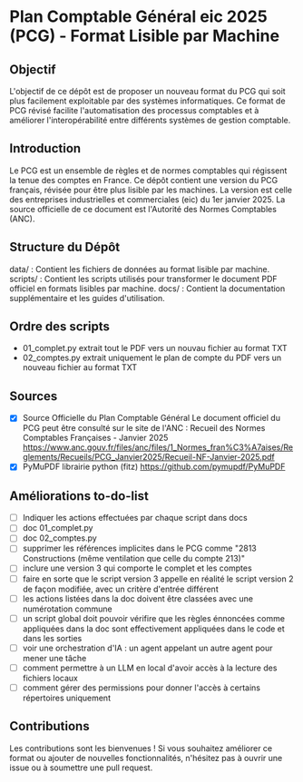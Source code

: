 # Plan Comptable Général eic 2025 (PCG) - Format Lisible par Machine

## Objectif
L'objectif de ce dépôt est de proposer un nouveau format du PCG qui soit plus facilement exploitable par des systèmes informatiques.
Ce format de PCG révisé facilite l'automatisation des processus comptables et à améliorer l'interopérabilité entre différents systèmes de gestion comptable.

## Introduction
Le PCG est un ensemble de règles et de normes comptables qui régissent la tenue des comptes en France.
Ce dépôt contient une version du PCG français, révisée pour être plus lisible par les machines.
La version est celle des entreprises industrielles et commerciales (eic) du 1er janvier 2025.
La source officielle de ce document est l'Autorité des Normes Comptables (ANC).

## Structure du Dépôt
data/ : Contient les fichiers de données au format lisible par machine.
scripts/ : Contient les scripts utilisés pour transformer le document PDF officiel en formats lisibles par machine.
docs/ : Contient la documentation supplémentaire et les guides d'utilisation.

## Ordre des scripts

- 01_complet.py  extrait tout le PDF vers un nouvau fichier au format TXT
- 02_comptes.py  extrait uniquement le plan de compte du PDF vers un nouveau fichier au format TXT

## Sources
- [x] Source Officielle du Plan Comptable Général
Le document officiel du PCG peut être consulté sur le site de l'ANC :
Recueil des Normes Comptables Françaises - Janvier 2025
https://www.anc.gouv.fr/files/anc/files/1_Normes_fran%C3%A7aises/Reglements/Recueils/PCG_Janvier2025/Recueil-NF-Janvier-2025.pdf
- [x] PyMuPDF librairie python (fitz)
https://github.com/pymupdf/PyMuPDF

## Améliorations to-do-list
- [ ] Indiquer les actions effectuées par chaque script dans docs
- [ ] doc 01_complet.py
- [ ] doc 02_comptes.py
- [ ] supprimer les références implicites dans le PCG comme "2813 Constructions (même ventilation que celle du compte 213)"
- [ ] inclure une version 3 qui comporte le complet et les comptes
- [ ] faire en sorte que le script version 3 appelle en réalité le script version 2 de façon modifiée, avec un critère d'entrée différent
- [ ] les actions listées dans la doc doivent être classées avec une numérotation commune
- [ ] un script global doit pouvoir vérifire que les règles énnoncées comme appliquées dans la doc sont effectivement appliquées dans le code et dans les sorties
- [ ] voir une orchestration d'IA : un agent appelant un autre agent pour mener une tâche
- [ ] comment permettre à un LLM en local d'avoir accès à la lecture des fichiers locaux
- [ ] comment gérer des permissions pour donner l'accès à certains répertoires uniquement

## Contributions
Les contributions sont les bienvenues ! Si vous souhaitez améliorer ce format ou ajouter de nouvelles fonctionnalités, n'hésitez pas à ouvrir une issue ou à soumettre une pull request.